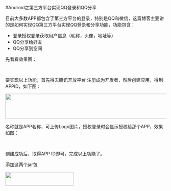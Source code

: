 #Android之第三方平台实现QQ登录和QQ分享 
<p>目前大多数APP都包含了第三方平台的登录，特别是QQ和微信，这篇博客主要讲的是如何实现QQ第三方平台实现QQ登录和分享功能，功能包含：</p> 
<ul> 
 <li>登录授权登录获取用户信息（昵称，头像，地址等）</li> 
 <li>QQ分享给好友</li> 
 <li>QQ分享到空间</li> 
</ul> 
<p>先看看效果图：</p> 
<p>&nbsp;&nbsp;&nbsp;&nbsp;&nbsp;&nbsp;&nbsp;&nbsp;&nbsp;&nbsp;&nbsp;&nbsp; &nbsp;&nbsp;&nbsp;&nbsp;&nbsp;&nbsp;&nbsp;&nbsp;&nbsp;&nbsp; <img alt="" src="https://static.oschina.net/uploads/img/201703/27161004_cLsP.gif"> &nbsp;&nbsp;</p> 
<p>要实现以上功能，首先得去腾讯开放平台 注册成为开发者，然后创建应用，得到 APPID，如下图：</p> 
<p><img alt="" height="78" src="https://static.oschina.net/uploads/space/2017/0327/154506_KJZr_2945455.png" width="610"></p> 
<p>名称就是APP名称，可上传Logo图片，授权登录时会显示授权给那个APP，效果如图：</p> 
<p>&nbsp;&nbsp;&nbsp;&nbsp;&nbsp;&nbsp; <img alt="" src="https://static.oschina.net/uploads/space/2017/0327/154639_Lxzf_2945455.png"></p> 
<p>创建成功后，取得APP ID即可，完成以上功能了。</p> 
<p>添加这两个jar包</p> 
<p><img alt="" height="43" src="https://static.oschina.net/uploads/space/2017/0327/155136_H4ge_2945455.png" width="214"></p> 


